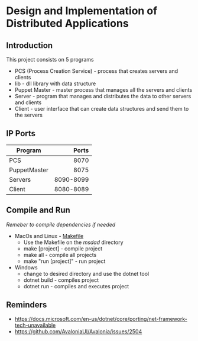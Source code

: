 # Design and Implementation of Distributed Applications

## Introduction

This project consists on 5 programs

- PCS (Process Creation Service) - process that creates servers and clients
- lib - dll library with data structure
- Puppet Master - master process that manages all the servers and clients
- Server - program that manages and distributes the data to other servers and clients
- Client - user interface that can create data structures and send them to the servers

## IP Ports

| Program | Ports |
| ------- | ----: |
| PCS | 8070 |
| PuppetMaster | 8075 |
| Servers | 8090-8099 |
| Client | 8080-8089 |

## Compile and Run

*Remeber to compile dependencies if needed*

- MacOs and Linux - [Makefile](msdad/Makefile)
	- Use the Makefile on the *msdad* directory
	- make [project] - compile project
	- make all - compile all projects
	- make "run [project]" - run project
- Windows
	- change to desired directory and use the dotnet tool
	- dotnet build - compiles project
	- dotnet run - compiles and executes project


## Reminders

- https://docs.microsoft.com/en-us/dotnet/core/porting/net-framework-tech-unavailable
- https://github.com/AvaloniaUI/Avalonia/issues/2504